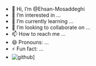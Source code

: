 - 👋 Hi, I’m @Ehsan-Mosaddeghi
- 👀 I’m interested in ...
- 🌱 I’m currently learning ...
- 💞️ I’m looking to collaborate on ...
- 📫 How to reach me ...
- 😄 Pronouns: ...
- ⚡ Fun fact: ...
- ![github](https://img.shields.io/badge/GitHub-000000?style=for-the-badge&logo=GitHub&logoColor=white)]


<!---
Ehsan-Mosaddeghi/Ehsan-Mosaddeghi is a ✨ special ✨ repository because its `README.md` (this file) appears on your GitHub profile.
You can click the Preview link to take a look at your changes.
--->
